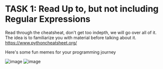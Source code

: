 # TASK 1: Read Up to, but not including Regular Expressions  
Read through the cheatsheat, don't get too indepth, we will go over all of it. The idea is to familiarize you with material before talking about it.    https://www.pythoncheatsheet.org/

Here's some fun memes for your programming journey

![image](https://user-images.githubusercontent.com/91676235/140949234-7d7a63a8-0631-4795-b141-16a06c3af8f7.png)
![image](https://user-images.githubusercontent.com/91676235/140949430-f8732b5b-c79b-4fad-bb87-7c3338d69509.png)
